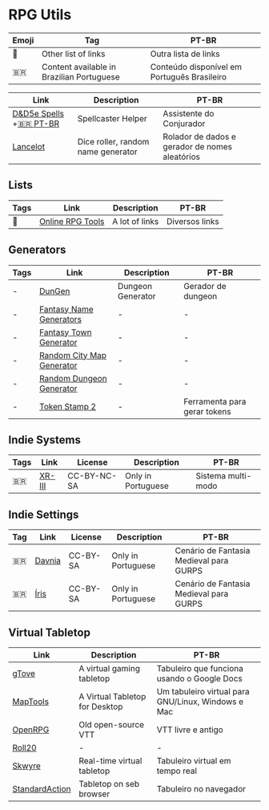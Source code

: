 # RPG Utils

| Emoji | Tag | PT-BR |
|-|-|-|
| 📑 | Other list of links | Outra lista de links |
| 🇧🇷 | Content available in Brazilian Portuguese | Conteúdo disponível em Português Brasileiro |

| Link | Description | PT-BR |
|-|-|-|
| [D&D5e Spells](https://dnd5spells.rpgist.net/en/spells) +[🇧🇷 PT-BR](https://dnd5spells.rpgist.net/pt-BR/spells) | Spellcaster Helper | Assistente do Conjurador |
| [Lancelot](http://apps.cordeis.com/lancelot/index.html) | Dice roller, random name generator | Rolador de dados e gerador de nomes aleatórios |

## Lists

| Tags | Link | Description | PT-BR |
|-|-|-|-|
| 📑 | [Online RPG Tools](https://rpgmusings.com/online-rpg-tools-master-list/) | A lot of links | Diversos links |

## Generators

| Tags | Link | Description | PT-BR |
|-|-|-|-|
| - | [DunGen](https://dungen.app/dungen/) | Dungeon Generator | Gerador de dungeon|
| - | [Fantasy Name Generators](https://www.fantasynamegenerators.com/) | - | - |
| - | [Fantasy Town Generator](https://donjon.bin.sh/fantasy/town/) | - | - |
| - | [Random City Map Generator](https://inkwellideas.com/free-tools/random-city-map-generator/) | - | - |
| - | [Random Dungeon Generator](https://donjon.bin.sh/fantasy/dungeon/) | - | - |
| - | [Token Stamp 2](https://rolladvantage.com/tokenstamp/) | - | Ferramenta para gerar tokens |


## Indie Systems

| Tags | Link | License | Description | PT-BR |
|-|-|-|-|-|
| 🇧🇷 | [XR-III](http://wiki.cordeis.com/xr3/start)| CC-BY-NC-SA | Only in Portuguese | Sistema multi-modo |

## Indie Settings

| Tag | Link | License | Description | PT-BR |
|-|-|-|-|-|
| 🇧🇷 | [Davnia](https://rpg.fandom.com/wiki/Davnia) | CC-BY-SA | Only in Portuguese | Cenário de Fantasia Medieval para GURPS |
| 🇧🇷 | [Íris](https://rpg.fandom.com/wiki/%C3%8Dris) | CC-BY-SA | Only in Portuguese | Cenário de Fantasia Medieval para GURPS |

## Virtual Tabletop

| Link | Description | PT-BR |
|-|-|-|
| [gTove](https://github.com/RobRendell/gTove) | A virtual gaming tabletop | Tabuleiro que funciona usando o Google Docs |
| [MapTools](https://www.rptools.net/toolbox/maptool/) | A Virtual Tabletop for Desktop | Um tabuleiro virtual para GNU/Linux, Windows e Mac |
| [OpenRPG](http://www.rpgobjects.com/index.php?c=orpg) | Old open-source VTT | VTT livre e antigo |
| [Roll20](https://roll20.net) | - | - |
| [Skwyre](https://www.nbos.com/products/skwyre) | Real-time virtual tabletop | Tabuleiro virtual em tempo real|
| [StandardAction](https://standardaction.net) | Tabletop on seb browser | Tabuleiro no navegador |